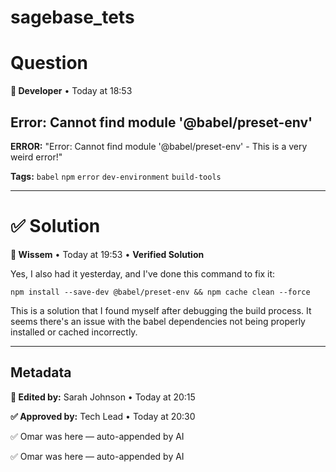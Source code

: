 # sagebase_tets
# **Question**

**👤 Developer** • Today at 18:53

## **Error: Cannot find module '@babel/preset-env'**

**ERROR:** "Error: Cannot find module '@babel/preset-env' - This is a very weird error!"

**Tags:** `babel` `npm` `error` `dev-environment` `build-tools`

---

# **✅ Solution**

**👤 Wissem** • Today at 19:53 • **Verified Solution**

Yes, I also had it yesterday, and I've done this command to fix it:

```
npm install --save-dev @babel/preset-env && npm cache clean --force

```

This is a solution that I found myself after debugging the build process. It seems there's an issue with the babel dependencies not being properly installed or cached incorrectly.

---

## **Metadata**

**📝 Edited by:** Sarah Johnson • Today at 20:15

**✅ Approved by:** Tech Lead • Today at 20:30


✅ Omar was here — auto-appended by AI


✅ Omar was here — auto-appended by AI
